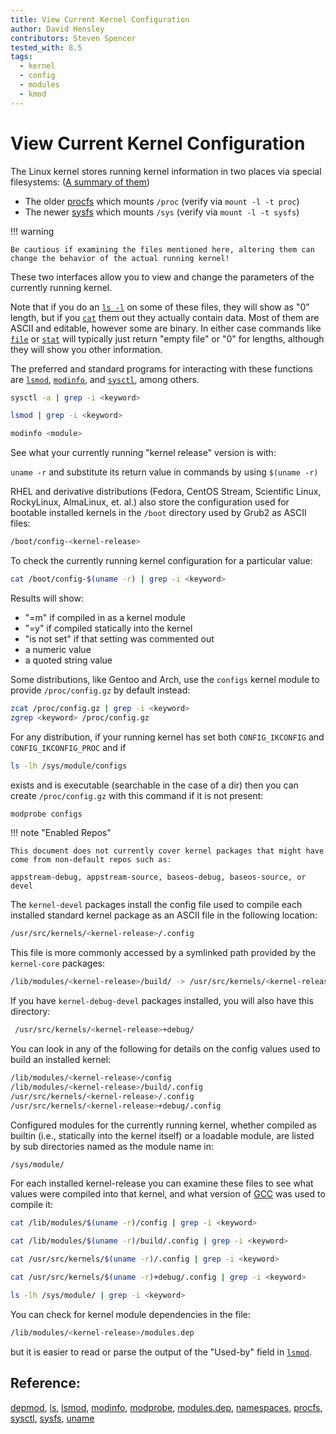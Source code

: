 ```yaml
---
title: View Current Kernel Configuration
author: David Hensley
contributors: Steven Spencer
tested_with: 8.5
tags:
  - kernel
  - config
  - modules
  - kmod
---
```


# View Current Kernel Configuration

The Linux kernel stores running kernel information in two places via special filesystems: ([A summary of them](https://www.landoflinux.com/linux_procfs_sysfs.html))

  - The older [procfs](https://man7.org/linux/man-pages/man5/procfs.5.html) which mounts `/proc` (verify via `mount -l -t proc`)
  - The newer [sysfs](https://man7.org/linux/man-pages/man5/sysfs.5.html) which mounts `/sys`    (verify via `mount -l -t sysfs`)

!!! warning

    Be cautious if examining the files mentioned here, altering them can change the behavior of the actual running kernel!


These two interfaces allow you to view and change the parameters of the currently running kernel.

Note that if you do an [`ls -l`](https://man7.org/linux/man-pages/man1/ls.1.html) on some of these files, they will show as "0" length, but if you [`cat`](https://man7.org/linux/man-pages/man1/cat.1.html) them out they actually contain data. Most of them are ASCII and editable, however some are binary. In either case commands like [`file`](https://man7.org/linux/man-pages/man1/file.1.html) or [`stat`](https://man7.org/linux/man-pages/man2/lstat.2.html) will typically just return "empty file" or "0" for lengths, although they will show you other information.

The preferred and standard programs for interacting with these functions are [`lsmod`](https://man7.org/linux/man-pages/man8/lsmod.8.html), [`modinfo`](https://man7.org/linux/man-pages/man8/modinfo.8.html), and [`sysctl`](https://man7.org/linux/man-pages/man8/sysctl.8.html), among others.

```bash
sysctl -a | grep -i <keyword>
```

```bash
lsmod | grep -i <keyword>
```

```bash
modinfo <module>
```

See what your currently running "kernel release" version is with:

`uname -r` and substitute its return value in commands by using `$(uname -r)`

RHEL and derivative distributions (Fedora, CentOS Stream, Scientific Linux, RockyLinux, AlmaLinux, et. al.)
also store the configuration used for bootable installed kernels in the `/boot` directory used by Grub2 as ASCII files:

```bash
/boot/config-<kernel-release>
```

To check the currently running kernel configuration for a particular value:

```bash
cat /boot/config-$(uname -r) | grep -i <keyword>
```

Results will show:

  - "=m" if compiled in as a kernel module
  - "=y" if compiled statically into the kernel
  - "is not set" if that setting was commented out
  - a numeric value
  - a quoted string value

Some distributions, like Gentoo and Arch, use the `configs` kernel module to provide `/proc/config.gz` by default instead:

```bash
zcat /proc/config.gz | grep -i <keyword>
zgrep <keyword> /proc/config.gz
```

For any distribution, if your running kernel has set both `CONFIG_IKCONFIG` and `CONFIG_IKCONFIG_PROC` and if

```bash
ls -lh /sys/module/configs
```

exists and is executable (searchable in the case of a dir) then you can create `/proc/config.gz` with this command if it is not present:

```bash
modprobe configs
```

!!! note "Enabled Repos"

    This document does not currently cover kernel packages that might have come from non-default repos such as:

    appstream-debug, appstream-source, baseos-debug, baseos-source, or devel


The `kernel-devel` packages install the config file used to compile each installed standard kernel package as an ASCII file in the following location:

```bash
/usr/src/kernels/<kernel-release>/.config
```

This file is more commonly accessed by a symlinked path provided by the `kernel-core` packages:

```bash
/lib/modules/<kernel-release>/build/ -> /usr/src/kernels/<kernel-release>/
```

If you have `kernel-debug-devel` packages installed, you will also have this directory:

```bash
 /usr/src/kernels/<kernel-release>+debug/
```

You can look in any of the following for details on the config values used to build an installed kernel:

```bash
/lib/modules/<kernel-release>/config
/lib/modules/<kernel-release>/build/.config
/usr/src/kernels/<kernel-release>/.config
/usr/src/kernels/<kernel-release>+debug/.config
```

Configured modules for the currently running kernel, whether compiled as builtin (i.e., statically into the kernel itself) or a loadable module, are listed by sub directories named as the module name in:

```bash
/sys/module/
```

For each installed kernel-release you can examine these files to see what values were compiled into that kernel, and what version of [GCC](https://man7.org/linux/man-pages/man1/gcc.1.html) was used to compile it:

```bash
cat /lib/modules/$(uname -r)/config | grep -i <keyword>
```

```bash
cat /lib/modules/$(uname -r)/build/.config | grep -i <keyword>
```

```bash
cat /usr/src/kernels/$(uname -r)/.config | grep -i <keyword>
```

```bash
cat /usr/src/kernels/$(uname -r)+debug/.config | grep -i <keyword>
```

```bash
ls -lh /sys/module/ | grep -i <keyword>
```

You can check for kernel module dependencies in the file:

```bash
/lib/modules/<kernel-release>/modules.dep
```

but it is easier to read or parse the output of the "Used-by" field in [`lsmod`](https://man7.org/linux/man-pages/man8/lsmod.8.html).

## Reference:

[depmod](https://man7.org/linux/man-pages/man8/depmod.8.html), [ls](https://man7.org/linux/man-pages/man1/ls.1.html), [lsmod](https://man7.org/linux/man-pages/man8/lsmod.8.html), [modinfo](https://man7.org/linux/man-pages/man8/modinfo.8.html), [modprobe](https://man7.org/linux/man-pages/man8/modprobe.8.html), [modules.dep](https://man7.org/linux/man-pages/man5/modules.dep.5.html), [namespaces](https://man7.org/linux/man-pages/man7/namespaces.7.html), [procfs](https://man7.org/linux/man-pages/man5/procfs.5.html), [sysctl](https://man7.org/linux/man-pages/man8/sysctl.8.html), [sysfs](https://man7.org/linux/man-pages/man5/sysfs.5.html), [uname](https://man7.org/linux/man-pages/man8/uname26.8.html)
